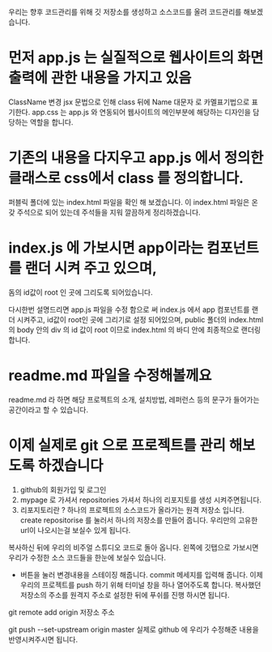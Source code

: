 우리는 향후 코드관리를 위해 깃 저장소를 생성하고 소스코드를 올려 코드관리를 해보겠습니다.

# 먼저 app.js 는 실질적으로 웹사이트의 화면출력에 관한 내용을 가지고 있음
ClassName 변경
jsx 문법으로 인해 class 뒤에 Name 대문자 로 카멜표기법으로 표기한다. 
app.css 는 app.js 와 연동되어 웹사이트의 메인부분에 해당하는 디자인을 담당하는 역할을 합니다.

# 기존의 내용을 다지우고 app.js 에서 정의한 클래스로 css에서 class 를 정의합니다.
퍼블릭 폴더에 있는 index.html 파일을 확인 해 보겠습니다.
이 index.html 파일은 온갖 주석으로 되어 있는데 주석들을 지워 깔끔하게 정리하겠습니다.

# index.js 에 가보시면 app이라는 컴포넌트를 랜더 시켜 주고 있으며,
돔의 id값이 root 인 곳에 그리도록 되어있습니다.

다시한번 설명드리면 app.js 파일을 수정 함으로 써 index.js 에서 app 컴포넌트를 랜더 시켜주고, id값이 root인 곳에 그리기로 설정 되어있으며, public 폴더의 index.html 의 body 안의 div 의 id 값이 root 이므로 index.html 의 바디 안에 최종적으로 랜더링 합니다. 

# readme.md 파일을 수정해볼께요

readme.md 라 하면 해당 프로젝트의 소개, 설치방법, 레퍼런스 등의 문구가 들어가는 공간이라고 할 수 있습니다.

# 이제 실제로 git 으로 프로젝트를 관리 해보도록 하겠습니다

1. github의 회원가입 및 로그인
2. mypage 로 가셔서 repositories 가셔서 하나의 리포지토를 생성 시켜주면됩니다.
3. 리포지토리란 ? 하나의 프로젝트의 소스코드가 올라가는 원격 저장소 입니다. create repositorise 를 눌러서 하나의 저장소를 만들어 줍니다.
우리만의 고유한 url이 나오시는걸 보실수 있게 됩니다.

복사하신 뒤에 우리의 비주얼 스튜디오 코드로 돌아 옵니다.
왼쪽에 깃탭으로 가보시면 우리가 수정한 소스 코드들을 한눈에 보실수 있습니다.

+ 버튼을 눌러 변경내용을 스테이징 해줍니다. 
commit 메세지를 입력해 줍니다.
이제 우리의 프로젝트를 push 하기 위해 터미널 창을 하나 열어주도록 합니다.
복사했던 저장소의 주소를 원격지 주소로 설정한 뒤에 푸쉬를 진행 하시면 됩니다.

git remote add origin 저장소 주소


git push --set-upstream origin master 실제로 github 에 우리가 수정해준 내용을 반영시켜주시면 됩니다.
